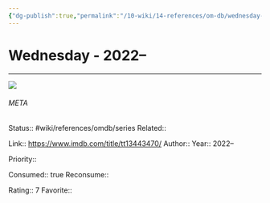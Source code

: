 ```yaml
---
{"dg-publish":true,"permalink":"/10-wiki/14-references/om-db/wednesday-2022/","title":"Wednesday","tags":["mediaDB/tv/series"]}
---
```



# Wednesday - 2022–
---
![](https://m.media-amazon.com/images/M/MV5BM2ZmMjEyZmYtOGM4YS00YTNhLWE3ZDMtNzQxM2RhNjBlODIyXkEyXkFqcGdeQXVyMTUzMTg2ODkz._V1_SX300.jpg)





###### META
Status:: #wiki/references/omdb/series
Related:: 

Link:: https://www.imdb.com/title/tt13443470/
Author:: 
Year:: 2022–

Priority:: 

Consumed:: true
Reconsume:: 

Rating:: 7
Favorite:: 
